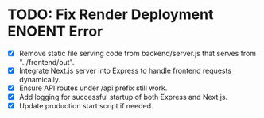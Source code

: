 # TODO: Fix Render Deployment ENOENT Error

- [x] Remove static file serving code from backend/server.js that serves from "../frontend/out".
- [x] Integrate Next.js server into Express to handle frontend requests dynamically.
- [x] Ensure API routes under /api prefix still work.
- [x] Add logging for successful startup of both Express and Next.js.
- [x] Update production start script if needed.
